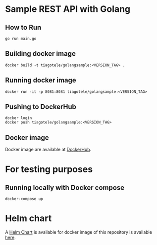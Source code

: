 # Sample REST API with Golang

## How to Run
```
go run main.go
```

## Building docker image
```
docker build -t tiagotele/golangsample:<VERSION_TAG> . 
```

## Running docker image
```
docker run -it -p 8081:8081 tiagotele/golangsample:<VERSION_TAG>
```

## Pushing to DockerHub
```
docker login 
docker push tiagotele/golangsample:<VERSION_TAG>
```

## Docker image
Docker image are available at [DockerHub](https://hub.docker.com/r/tiagotele/golangsample).


# For testing purposes
## Running locally with Docker compose
```
docker-compose up
```

# Helm chart
A [Helm Chart](https://helm.sh/) is available for docker image of this repository is available [here](https://github.com/tiagotele/myapp-chart).
